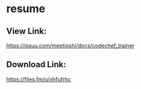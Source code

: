 # resume

## View Link:
https://issuu.com/meetjoshi/docs/codechef_trainer

## Download Link:
https://files.fm/u/xhfufrhc
